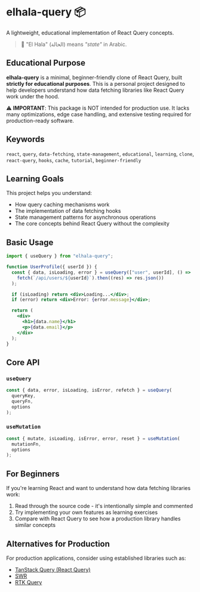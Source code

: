 # elhala-query 📦

A lightweight, educational implementation of React Query concepts.

> 🧠 "El Hala" (الحالة) means _"state"_ in Arabic.

## Educational Purpose

**elhala-query** is a minimal, beginner-friendly clone of React Query, built **strictly for educational purposes**. This is a personal project designed to help developers understand how data fetching libraries like React Query work under the hood.

⚠️ **IMPORTANT**: This package is NOT intended for production use. It lacks many optimizations, edge case handling, and extensive testing required for production-ready software.

## Keywords

`react`, `query`, `data-fetching`, `state-management`, `educational`, `learning`, `clone`, `react-query`, `hooks`, `cache`, `tutorial`, `beginner-friendly`

## Learning Goals

This project helps you understand:

- How query caching mechanisms work
- The implementation of data fetching hooks
- State management patterns for asynchronous operations
- The core concepts behind React Query without the complexity

## Basic Usage

```jsx
import { useQuery } from "elhala-query";

function UserProfile({ userId }) {
  const { data, isLoading, error } = useQuery(["user", userId], () =>
    fetch(`/api/users/${userId}`).then((res) => res.json())
  );

  if (isLoading) return <div>Loading...</div>;
  if (error) return <div>Error: {error.message}</div>;

  return (
    <div>
      <h1>{data.name}</h1>
      <p>{data.email}</p>
    </div>
  );
}
```

## Core API

### `useQuery`

```jsx
const { data, error, isLoading, isError, refetch } = useQuery(
  queryKey,
  queryFn,
  options
);
```

### `useMutation`

```jsx
const { mutate, isLoading, isError, error, reset } = useMutation(
  mutationFn,
  options
);
```

## For Beginners

If you're learning React and want to understand how data fetching libraries work:

1. Read through the source code - it's intentionally simple and commented
2. Try implementing your own features as learning exercises
3. Compare with React Query to see how a production library handles similar concepts

## Alternatives for Production

For production applications, consider using established libraries such as:

- [TanStack Query (React Query)](https://tanstack.com/query/)
- [SWR](https://swr.vercel.app/)
- [RTK Query](https://redux-toolkit.js.org/rtk-query/overview)
